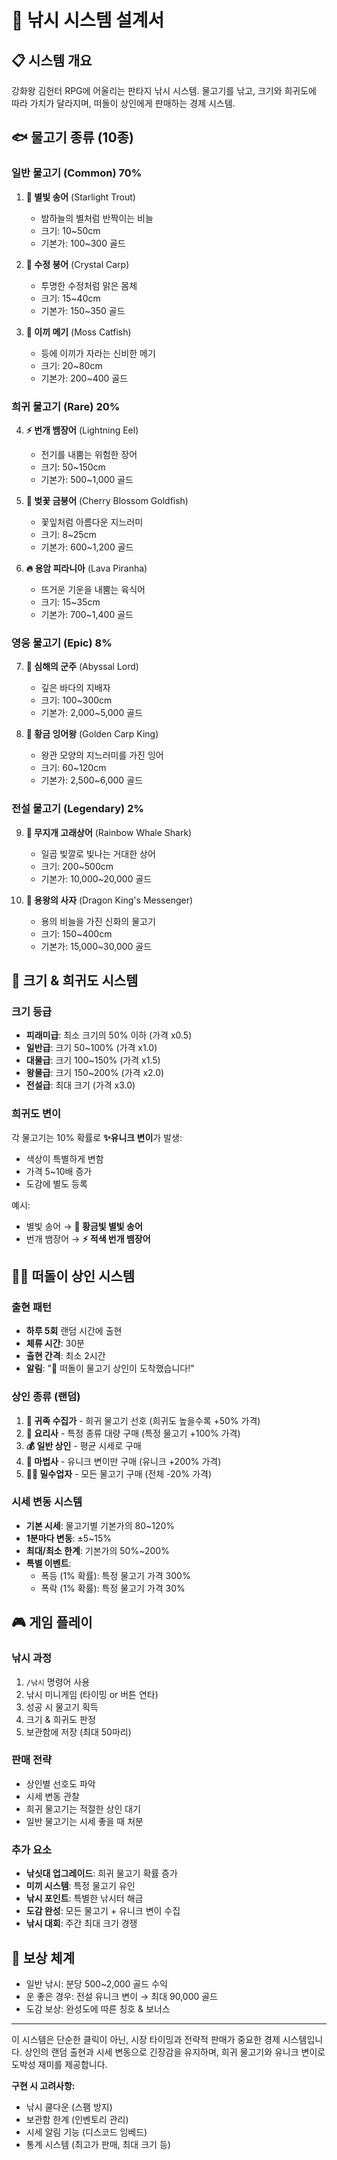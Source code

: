 # 🎣 낚시 시스템 설계서

## 📋 시스템 개요
강화왕 김헌터 RPG에 어울리는 판타지 낚시 시스템. 물고기를 낚고, 크기와 희귀도에 따라 가치가 달라지며, 떠돌이 상인에게 판매하는 경제 시스템.

## 🐟 물고기 종류 (10종)

### 일반 물고기 (Common) 70%
1. **💫 별빛 송어** (Starlight Trout)
   - 밤하늘의 별처럼 반짝이는 비늘
   - 크기: 10~50cm
   - 기본가: 100~300 골드

2. **🔮 수정 붕어** (Crystal Carp)
   - 투명한 수정처럼 맑은 몸체
   - 크기: 15~40cm
   - 기본가: 150~350 골드

3. **🌿 이끼 메기** (Moss Catfish)
   - 등에 이끼가 자라는 신비한 메기
   - 크기: 20~80cm
   - 기본가: 200~400 골드

### 희귀 물고기 (Rare) 20%
4. **⚡ 번개 뱀장어** (Lightning Eel)
   - 전기를 내뿜는 위험한 장어
   - 크기: 50~150cm
   - 기본가: 500~1,000 골드

5. **🌸 벚꽃 금붕어** (Cherry Blossom Goldfish)
   - 꽃잎처럼 아름다운 지느러미
   - 크기: 8~25cm
   - 기본가: 600~1,200 골드

6. **🔥 용암 피라니아** (Lava Piranha)
   - 뜨거운 기운을 내뿜는 육식어
   - 크기: 15~35cm
   - 기본가: 700~1,400 골드

### 영웅 물고기 (Epic) 8%
7. **🌊 심해의 군주** (Abyssal Lord)
   - 깊은 바다의 지배자
   - 크기: 100~300cm
   - 기본가: 2,000~5,000 골드

8. **👑 황금 잉어왕** (Golden Carp King)
   - 왕관 모양의 지느러미를 가진 잉어
   - 크기: 60~120cm
   - 기본가: 2,500~6,000 골드

### 전설 물고기 (Legendary) 2%
9. **🌈 무지개 고래상어** (Rainbow Whale Shark)
   - 일곱 빛깔로 빛나는 거대한 상어
   - 크기: 200~500cm
   - 기본가: 10,000~20,000 골드

10. **🐉 용왕의 사자** (Dragon King's Messenger)
    - 용의 비늘을 가진 신화의 물고기
    - 크기: 150~400cm
    - 기본가: 15,000~30,000 골드

## 🎲 크기 & 희귀도 시스템

### 크기 등급
- **피래미급**: 최소 크기의 50% 이하 (가격 x0.5)
- **일반급**: 크기 50~100% (가격 x1.0)
- **대물급**: 크기 100~150% (가격 x1.5)
- **왕물급**: 크기 150~200% (가격 x2.0)
- **전설급**: 최대 크기 (가격 x3.0)

### 희귀도 변이
각 물고기는 10% 확률로 **✨유니크 변이**가 발생:
- 색상이 특별하게 변함
- 가격 5~10배 증가
- 도감에 별도 등록

예시:
- 별빛 송어 → **🌟 황금빛 별빛 송어**
- 번개 뱀장어 → **⚡ 적색 번개 뱀장어**

## 👨‍💼 떠돌이 상인 시스템

### 출현 패턴
- **하루 5회** 랜덤 시간에 출현
- **체류 시간**: 30분
- **출현 간격**: 최소 2시간
- **알림**: "🔔 떠돌이 물고기 상인이 도착했습니다!"

### 상인 종류 (랜덤)
1. **🎩 귀족 수집가** - 희귀 물고기 선호 (희귀도 높을수록 +50% 가격)
2. **🍳 요리사** - 특정 종류 대량 구매 (특정 물고기 +100% 가격)
3. **💰 일반 상인** - 평균 시세로 구매
4. **🔮 마법사** - 유니크 변이만 구매 (유니크 +200% 가격)
5. **🏴‍☠️ 밀수업자** - 모든 물고기 구매 (전체 -20% 가격)

### 시세 변동 시스템
- **기본 시세**: 물고기별 기본가의 80~120%
- **1분마다 변동**: ±5~15%
- **최대/최소 한계**: 기본가의 50%~200%
- **특별 이벤트**: 
  - 폭등 (1% 확률): 특정 물고기 가격 300%
  - 폭락 (1% 확률): 특정 물고기 가격 30%

## 🎮 게임 플레이

### 낚시 과정
1. `/낚시` 명령어 사용
2. 낚시 미니게임 (타이밍 or 버튼 연타)
3. 성공 시 물고기 획득
4. 크기 & 희귀도 판정
5. 보관함에 저장 (최대 50마리)

### 판매 전략
- 상인별 선호도 파악
- 시세 변동 관찰
- 희귀 물고기는 적절한 상인 대기
- 일반 물고기는 시세 좋을 때 처분

### 추가 요소
- **낚싯대 업그레이드**: 희귀 물고기 확률 증가
- **미끼 시스템**: 특정 물고기 유인
- **낚시 포인트**: 특별한 낚시터 해금
- **도감 완성**: 모든 물고기 + 유니크 변이 수집
- **낚시 대회**: 주간 최대 크기 경쟁

## 💎 보상 체계
- 일반 낚시: 분당 500~2,000 골드 수익
- 운 좋은 경우: 전설 유니크 변이 → 최대 90,000 골드
- 도감 보상: 완성도에 따른 칭호 & 보너스

---

이 시스템은 단순한 클릭이 아닌, 시장 타이밍과 전략적 판매가 중요한 경제 시스템입니다.
상인의 랜덤 출현과 시세 변동으로 긴장감을 유지하며, 희귀 물고기와 유니크 변이로 도박성 재미를 제공합니다.

**구현 시 고려사항:**
- 낚시 쿨다운 (스팸 방지)
- 보관함 한계 (인벤토리 관리)
- 시세 알림 기능 (디스코드 임베드)
- 통계 시스템 (최고가 판매, 최대 크기 등)